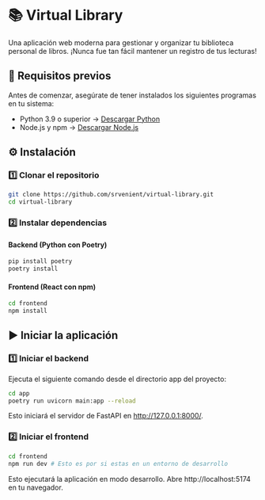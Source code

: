 # 📚 Virtual Library

Una aplicación web moderna para gestionar y organizar tu biblioteca personal de libros. ¡Nunca fue tan fácil mantener un registro de tus lecturas!

## 🚀 Requisitos previos

Antes de comenzar, asegúrate de tener instalados los siguientes programas en tu sistema:

- Python 3.9 o superior → [Descargar Python](https://www.python.org/downloads/release/python-3132/)
- Node.js y npm → [Descargar Node.js](https://nodejs.org/en/download/)

## ⚙️ Instalación

### 1️⃣ Clonar el repositorio
```bash
git clone https://github.com/srvenient/virtual-library.git
cd virtual-library
```

### 2️⃣ Instalar dependencias

#### Backend (Python con Poetry)
```bash
pip install poetry
poetry install
```

#### Frontend (React con npm)
```bash
cd frontend
npm install
```

## ▶️ Iniciar la aplicación

### 1️⃣ Iniciar el backend
Ejecuta el siguiente comando desde el directorio app del proyecto:
```bash
cd app
poetry run uvicorn main:app --reload
```
Esto iniciará el servidor de FastAPI en http://127.0.0.1:8000/.

### 2️⃣ Iniciar el frontend
```bash
cd frontend
npm run dev # Esto es por si estas en un entorno de desarrollo
```
Esto ejecutará la aplicación en modo desarrollo. Abre http://localhost:5174 en tu navegador.
